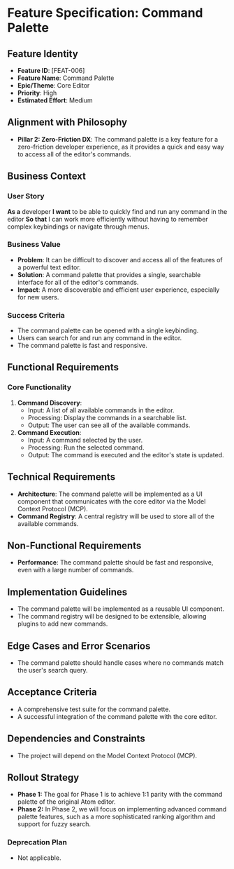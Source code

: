 # Feature Specification: Command Palette

## Feature Identity
- **Feature ID**: [FEAT-006]
- **Feature Name**: Command Palette
- **Epic/Theme**: Core Editor
- **Priority**: High
- **Estimated Effort**: Medium

## Alignment with Philosophy
- **Pillar 2: Zero-Friction DX**: The command palette is a key feature for a zero-friction developer experience, as it provides a quick and easy way to access all of the editor's commands.

## Business Context
### User Story
**As a** developer
**I want** to be able to quickly find and run any command in the editor
**So that** I can work more efficiently without having to remember complex keybindings or navigate through menus.

### Business Value
- **Problem**: It can be difficult to discover and access all of the features of a powerful text editor.
- **Solution**: A command palette that provides a single, searchable interface for all of the editor's commands.
- **Impact**: A more discoverable and efficient user experience, especially for new users.

### Success Criteria
- The command palette can be opened with a single keybinding.
- Users can search for and run any command in the editor.
- The command palette is fast and responsive.

## Functional Requirements
### Core Functionality
1. **Command Discovery**:
   - Input: A list of all available commands in the editor.
   - Processing: Display the commands in a searchable list.
   - Output: The user can see all of the available commands.
2. **Command Execution**:
   - Input: A command selected by the user.
   - Processing: Run the selected command.
   - Output: The command is executed and the editor's state is updated.

## Technical Requirements
- **Architecture**: The command palette will be implemented as a UI component that communicates with the core editor via the Model Context Protocol (MCP).
- **Command Registry**: A central registry will be used to store all of the available commands.

## Non-Functional Requirements
- **Performance**: The command palette should be fast and responsive, even with a large number of commands.

## Implementation Guidelines
- The command palette will be implemented as a reusable UI component.
- The command registry will be designed to be extensible, allowing plugins to add new commands.

## Edge Cases and Error Scenarios
- The command palette should handle cases where no commands match the user's search query.

## Acceptance Criteria
- A comprehensive test suite for the command palette.
- A successful integration of the command palette with the core editor.

## Dependencies and Constraints
- The project will depend on the Model Context Protocol (MCP).

## Rollout Strategy
- **Phase 1:** The goal for Phase 1 is to achieve 1:1 parity with the command palette of the original Atom editor.
- **Phase 2:** In Phase 2, we will focus on implementing advanced command palette features, such as a more sophisticated ranking algorithm and support for fuzzy search.

### Deprecation Plan
- Not applicable.
